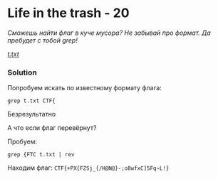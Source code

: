 # Life in the trash - 20
_Сможешь найти флаг в куче мусора? Не забывай про формат. Да пребудет с тобой grep!_

_[t.txt](t.txt)_

### Solution
Попробуем искать по известному формату флага:

```commandline
grep t.txt CTF{
```

Безрезультатно

А что если флаг перевёрнут?

Пробуем:
```commandline
grep {FTC t.txt | rev
```

Находим флаг: `CTF{+PX{FZSj_{/H@N@}-;o8wfxC]5Fq~L!}`
